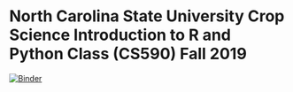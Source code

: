 # North Carolina State University Crop Science Introduction to R and Python Class (CS590) Fall 2019
[![Binder](https://mybinder.org/badge_logo.svg)](https://mybinder.org/v2/gh/krfritz/CS590/master)
